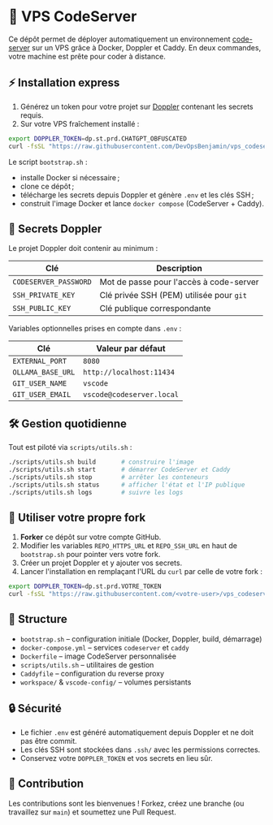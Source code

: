 # 🚀 VPS CodeServer

Ce dépôt permet de déployer automatiquement un environnement [code-server](https://github.com/coder/code-server) sur un VPS grâce à Docker, Doppler et Caddy. En deux commandes, votre machine est prête pour coder à distance.

## ⚡ Installation express

1. Générez un token pour votre projet sur [Doppler](https://doppler.com) contenant les secrets requis.
2. Sur votre VPS fraîchement installé :

```bash
export DOPPLER_TOKEN=dp.st.prd.CHATGPT_OBFUSCATED
curl -fsSL "https://raw.githubusercontent.com/DevOpsBenjamin/vps_codeserver/main/bootstrap.sh" | bash
```

Le script `bootstrap.sh` :
- installe Docker si nécessaire ;
- clone ce dépôt ;
- télécharge les secrets depuis Doppler et génère `.env` et les clés SSH ;
- construit l'image Docker et lance `docker compose` (CodeServer + Caddy).

## 🔑 Secrets Doppler

Le projet Doppler doit contenir au minimum :

| Clé                | Description                                               |
|--------------------|-----------------------------------------------------------|
| `CODESERVER_PASSWORD` | Mot de passe pour l'accès à code-server                 |
| `SSH_PRIVATE_KEY`  | Clé privée SSH (PEM) utilisée pour `git`                   |
| `SSH_PUBLIC_KEY`   | Clé publique correspondante                               |

Variables optionnelles prises en compte dans `.env` :

| Clé             | Valeur par défaut            |
|-----------------|------------------------------|
| `EXTERNAL_PORT` | `8080`                        |
| `OLLAMA_BASE_URL` | `http://localhost:11434`   |
| `GIT_USER_NAME`   | `vscode`                    |
| `GIT_USER_EMAIL`  | `vscode@codeserver.local`   |

## 🛠️ Gestion quotidienne

Tout est piloté via `scripts/utils.sh` :

```bash
./scripts/utils.sh build       # construire l'image
./scripts/utils.sh start       # démarrer CodeServer et Caddy
./scripts/utils.sh stop        # arrêter les conteneurs
./scripts/utils.sh status      # afficher l'état et l'IP publique
./scripts/utils.sh logs        # suivre les logs
```

## 🍴 Utiliser votre propre fork

1. **Forker** ce dépôt sur votre compte GitHub.
2. Modifier les variables `REPO_HTTPS_URL` et `REPO_SSH_URL` en haut de `bootstrap.sh` pour pointer vers votre fork.
3. Créer un projet Doppler et y ajouter vos secrets.
4. Lancer l'installation en remplaçant l'URL du `curl` par celle de votre fork :

```bash
export DOPPLER_TOKEN=dp.st.prd.VOTRE_TOKEN
curl -fsSL "https://raw.githubusercontent.com/<votre-user>/vps_codeserver/main/bootstrap.sh" | bash
```

## 📁 Structure

- `bootstrap.sh` – configuration initiale (Docker, Doppler, build, démarrage)
- `docker-compose.yml` – services `codeserver` et `caddy`
- `Dockerfile` – image CodeServer personnalisée
- `scripts/utils.sh` – utilitaires de gestion
- `Caddyfile` – configuration du reverse proxy
- `workspace/` & `vscode-config/` – volumes persistants

## 🔒 Sécurité

- Le fichier `.env` est généré automatiquement depuis Doppler et ne doit pas être commit.
- Les clés SSH sont stockées dans `.ssh/` avec les permissions correctes.
- Conservez votre `DOPPLER_TOKEN` et vos secrets en lieu sûr.

## 🤝 Contribution

Les contributions sont les bienvenues ! Forkez, créez une branche (ou travaillez sur `main`) et soumettez une Pull Request.
